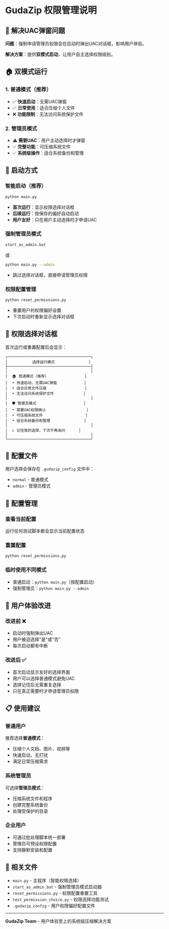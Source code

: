 # GudaZip 权限管理说明

## 🎯 解决UAC弹窗问题

**问题**：强制申请管理员权限会在启动时弹出UAC对话框，影响用户体验。

**解决方案**：提供**双模式启动**，让用户自主选择权限级别。

## 🏠 双模式运行

### 1. 普通模式（推荐）
- ✅ **快速启动**：无需UAC弹窗
- ✅ **日常使用**：适合压缩个人文件
- ❌ **功能限制**：无法访问系统保护文件

### 2. 管理员模式
- ⚠️ **需要UAC**：用户主动选择时才弹窗
- ✅ **完整功能**：可压缩系统文件
- ✅ **系统级操作**：适合系统备份和管理

## 🚀 启动方式

### 智能启动（推荐）
```bash
python main.py
```
- **首次运行**：显示权限选择对话框
- **后续运行**：按保存的偏好自动启动
- **用户友好**：只在用户主动选择时才申请UAC

### 强制管理员模式
```bash
start_as_admin.bat
```
或
```bash
python main.py --admin
```
- 跳过选择对话框，直接申请管理员权限

### 权限配置管理
```bash
python reset_permissions.py
```
- 重置用户的权限偏好设置
- 下次启动时重新显示选择对话框

## 🔧 权限选择对话框

首次运行或重置配置后会显示：

```
┌─────────────────────────────────────┐
│           选择运行模式               │
├─────────────────────────────────────┤
│                                     │
│  🏠 普通模式（推荐）                │
│  • 快速启动，无需UAC弹窗            │
│  • 适合日常文件压缩                 │
│  • 无法访问系统保护文件             │
│                                     │
│  🛡️ 管理员模式                     │
│  • 需要UAC权限确认                  │
│  • 可压缩系统文件                   │
│  • 适合系统备份和管理               │
│                                     │
│  ☑️ 记住我的选择，下次不再询问      │
│                                     │
└─────────────────────────────────────┘
```

## 💾 配置文件

用户选择会保存在 `.gudazip_config` 文件中：
- `normal` - 普通模式
- `admin` - 管理员模式

## 🔄 配置管理

### 查看当前配置
运行任何测试脚本都会显示当前配置状态

### 重置配置
```bash
python reset_permissions.py
```

### 临时使用不同模式
- 普通启动：`python main.py`（按配置启动）
- 强制管理员：`python main.py --admin`

## 🎁 用户体验改进

### 改进前 ❌
- 启动时强制弹出UAC
- 用户被迫选择"是"或"否"
- 每次启动都有中断

### 改进后 ✅
- 首次启动显示友好的选择界面
- 用户可以选择普通模式避免UAC
- 选择记住后无需重复选择
- 只在真正需要时才申请管理员权限

## 📋 使用建议

### 普通用户
推荐选择**普通模式**：
- 压缩个人文档、图片、视频等
- 快速启动，无打扰
- 满足日常压缩需求

### 系统管理员
可选择**管理员模式**：
- 压缩系统文件和程序
- 创建完整系统备份
- 处理受保护的目录

### 企业用户
- 可通过批处理脚本统一部署
- 管理员可预设权限配置
- 支持静默安装和配置

## 🔗 相关文件

- `main.py` - 主程序（智能权限选择）
- `start_as_admin.bat` - 强制管理员模式启动器
- `reset_permissions.py` - 权限配置重置工具
- `test_permission_choice.py` - 权限选择功能测试
- `.gudazip_config` - 用户权限偏好配置文件

---
**GudaZip Team** - 用户体验至上的系统级压缩解决方案 